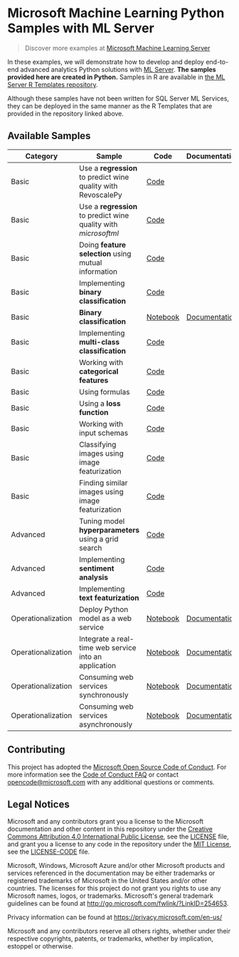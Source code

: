 # Microsoft Machine Learning Python Samples with ML Server

> Discover more examples at [Microsoft Machine Learning Server](https://github.com/Microsoft/ML-Server)

In these examples, we will demonstrate how to develop and deploy end-to-end advanced analytics Python solutions with [ML Server](https://docs.microsoft.com/en-us/machine-learning-server/what-is-machine-learning-server). **The samples provided here are created in Python.**
Samples in R are available in [the ML Server R Templates repository](https://github.com/Microsoft/SQL-Server-R-Services-Samples).

Although these samples have not been written for SQL Server ML Services, they can be deployed in the same manner as the R Templates that are provided in the repository linked above.

## Available Samples

|Category|Sample|Code|Documentation|
|-|-|-|-|
|Basic|Use a **regression** to predict wine quality with RevoscalePy|[Code](microsoftml/101/plot_regression_wines_revoscalepy.py)||
|Basic|Use a **regression** to predict wine quality with *microsoftml*|[Code](microsoftml/101/plot_regression_wines.py)||
|Basic|Doing **feature selection** using mutual information|[Code](microsoftml/101/plot_mutualinformation.py)||
|Basic|Implementing **binary classification**|[Code](microsoftml/101/plot_binary_classification.py)||
|Basic|**Binary classification**|[Notebook](microsoftml/quickstarts/binary-classification/Binary+Classification+Quickstart.ipynb)|[Documentation](https://docs.microsoft.com/en-us/machine-learning-server/python/quickstart-binary-classification-with-microsoftml)|
|Basic|Implementing **multi-class classification**|[Code](microsoftml/101/plot_iris.py)||
|Basic|Working with **categorical features**|[Code](microsoftml/101/plot_categorical_features.py)||
|Basic|Using formulas|[Code](microsoftml/101/plot_formula.py)||
|Basic|Using a **loss function**|[Code](microsoftml/101/plot_loss_function.py)||
|Basic|Working with input schemas|[Code](microsoftml/101/plot_mistakes.py)||
|Basic|Classifying images using image featurization|[Code](microsoftml/101/plot_image_featurizer_classify.py)||
|Basic|Finding similar images using image featurization|[Code](microsoftml/101/plot_image_featurizer_match.py)||
|Advanced|Tuning model **hyperparameters** using a grid search|[Code](microsoftml/202/plot_grid_search.py)||
|Advanced|Implementing **sentiment analysis**|[Code](microsoftml/202/plot_sentiment_analysis.py)||
|Advanced|Implementing **text featurization**|[Code](microsoftml/202/plot_text_featurization.py)||
|Operationalization|Deploy Python model as a web service|[Notebook](operationalize/Quickstart_Publish_Python_Web_Service.ipynb)|[Documentation](https://docs.microsoft.com/en-us/machine-learning-server/operationalize/python/quickstart-deploy-python-web-service)|
|Operationalization|Integrate a real-time web service into an application|[Notebook](operationalize/Publish_Realtime_Web_Service_in_Python.ipynb)|[Documentation](https://docs.microsoft.com/en-us/machine-learning-server/operationalize/python/quickstart-application-integration-with-swagger)|
|Operationalization|Consuming web services synchronously|[Notebook](operationalize/Explore_Consume_Python_Web_Services.ipynb)|[Documentation](https://docs.microsoft.com/en-us/machine-learning-server/operationalize/python/how-to-consume-web-services)|
|Operationalization|Consuming web services asynchronously|[Notebook](operationalize/Explore_Batch_Consume_Python_Web_Services.ipynb)|[Documentation](https://docs.microsoft.com/en-us/machine-learning-server/operationalize/python/how-to-consume-web-services-async)|


## Contributing
This project has adopted the [Microsoft Open Source Code of Conduct](https://opensource.microsoft.com/codeofconduct/). For more information see the [Code of Conduct FAQ](https://opensource.microsoft.com/codeofconduct/faq/) or contact [opencode@microsoft.com](mailto:opencode@microsoft.com) with any additional questions or comments.

## Legal Notices

Microsoft and any contributors grant you a license to the Microsoft documentation and other content
in this repository under the [Creative Commons Attribution 4.0 International Public License](https://creativecommons.org/licenses/by/4.0/legalcode),
see the [LICENSE](LICENSE) file, and grant you a license to any code in the repository under the [MIT License](https://opensource.org/licenses/MIT), see the
[LICENSE-CODE](LICENSE-CODE) file.

Microsoft, Windows, Microsoft Azure and/or other Microsoft products and services referenced in the documentation
may be either trademarks or registered trademarks of Microsoft in the United States and/or other countries.
The licenses for this project do not grant you rights to use any Microsoft names, logos, or trademarks.
Microsoft's general trademark guidelines can be found at http://go.microsoft.com/fwlink/?LinkID=254653.

Privacy information can be found at https://privacy.microsoft.com/en-us/

Microsoft and any contributors reserve all others rights, whether under their respective copyrights, patents,
or trademarks, whether by implication, estoppel or otherwise.
